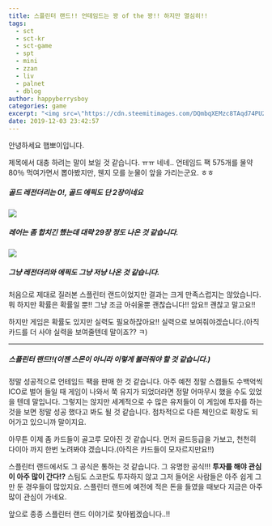 ```yaml
---
title: 스플린터 랜드!! 언테임드는 꽝 of the 꽝!! 하지만 열심히!!
tags:
  - sct
  - sct-kr
  - sct-game
  - spt
  - mini
  - zzan
  - liv
  - palnet
  - dblog
author: happyberrysboy
categories: game
excerpt: "<img src=\"https://cdn.steemitimages.com/DQmbqXEMzc8TAqd74PU2kQS8fF6fHMMRsT9CLVRg3FvAHhc/image.png\" />\r\n안녕하세요 햅뽀이입니다.  제목에서 대충 하려는 말이 보일 것 같습니다. ㅠㅠ 네네.. 언테임드 팩 575개를 물약 80％ 먹여가면서 뽑아봤지만, 웬지 모를 눈물이 앞을 가리는군요. ㅎㅎ  ##### 골드 레전더리는 0!, 골드 에픽도 단 2장이네요   ##### 레어는 좀 합치긴 했는데 대략 29장 정도 나온 것 같습니다.   ##### 그냥 레전더리와 ....."
date: 2019-12-03 23:42:57
---
```


안녕하세요 햅뽀이입니다.

제목에서 대충 하려는 말이 보일 것 같습니다. ㅠㅠ 네네.. 언테임드 팩 575개를 물약 80％ 먹여가면서 뽑아봤지만, 웬지 모를 눈물이 앞을 가리는군요. ㅎㅎ

##### 골드 레전더리는 0!, 골드 에픽도 단 2장이네요
![](https://cdn.steemitimages.com/DQmbqXEMzc8TAqd74PU2kQS8fF6fHMMRsT9CLVRg3FvAHhc/image.png)

##### 레어는 좀 합치긴 했는데 대략 29장 정도 나온 것 같습니다.
![](https://cdn.steemitimages.com/DQmaL5qy9FnjLFuCqp1zD5ceXCXYLFCmuRn9Kaqk4aJL2HF/image.png)

##### 그냥 레전더리와 에픽도 그냥 저냥 나온 것 같습니다.

처음으로 제대로 질러본 스플린터 랜드이었지만 결과는 크게 만족스럽지는 않았습니다. 뭐 하지만 확률은 확률일 뿐!! 그냥 조금 아쉬울뿐 괜찮습니다!! 암요!! 괜찮고 말고요!!

하지만 게임은 확률도 있지만 실력도 필요하잖아요!! 실력으로 보여줘야겠습니다.(아직 카드를 더 사야 실력을 보여줄텐데 말이죠?? ㅋ)

___

##### 스플린터 랜드!!(이젠 스몬이 아니라 이렇게 불러줘야 할 것 같습니다.)

정말 성공적으로 언테임드 팩을 판매 한 것 같습니다. 아주 예전 정말 스캠들도 수백억씩 ICO로 벌어 들일 때 게임이 나와서 쭉 유지가 되었더라면 정말 어마무시 했을 수도 있었을 텐데 말입니다. 그렇지는 않지만 세계적으로 수 많은 유저들이 이 게임에 투자를 하는 것을 보면 정말 성공 했다고 봐도 될 것 같습니다. 점차적으로 다른 체인으로 확장도 되어가고 있으니까 말이지요. 

아무튼 이제 좀 카드들이 골고루 모아진 것 같습니다. 먼저 골드등급을 가보고, 천천히 다이아 까지 한번 노려봐야 겠습니다.(아직은 카드들이 모자르지만요!!)

스플린터 랜드에서도 그 공식은 통하는 것 같습니다. 그 유명한 공식!!! **투자를 해야 관심이 아주 많이 간다!?** 스팀도 스코판도 투자하지 않고 그저 들어온 사람들은 아주 쉽게 그만 둔 경우들이 많았지요. 스플린터 랜드에 예전에 적은 돈을 들였을 때보다 지금은 아주 많이 관심이 가네요.

앞으로 종종 스플린터 랜드 이야기로 찾아뵙겠습니다..!!
